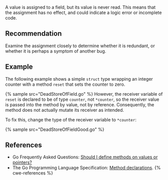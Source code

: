 A value is assigned to a field, but its value is never read. This means that the assignment has no effect, and could indicate a logic error or incomplete code.


## Recommendation
Examine the assignment closely to determine whether it is redundant, or whether it is perhaps a symptom of another bug.


## Example
The following example shows a simple `struct` type wrapping an integer counter with a method `reset` that sets the counter to zero.

{% sample src="DeadStoreOfField.go" %}
However, the receiver variable of `reset` is declared to be of type `counter`, not `*counter`, so the receiver value is passed into the method by value, not by reference. Consequently, the method does not actually mutate its receiver as intended.

To fix this, change the type of the receiver variable to `*counter`:

{% sample src="DeadStoreOfFieldGood.go" %}

## References
* Go Frequently Asked Questions: [Should I define methods on values or pointers?](https://golang.org/doc/faq#methods_on_values_or_pointers)
* The Go Programming Language Specification: [Method declarations](https://golang.org/ref/spec#Method_declarations).
{% cwe-references %}
